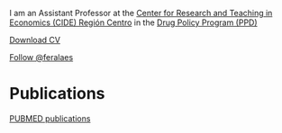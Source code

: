 I am an Assistant Professor at the [Center for Research and Teaching in Economics (CIDE) Región Centro](https://www.cide.edu/nosotros/comunidad/profesores/perfil/?id=277) in the [Drug Policy Program (PPD)](http://www.politicadedrogas.org/PPD/index.php/index.html)

[Download CV](https://drive.google.com/file/d/0B-m7NmDTNbtsZkwtMUxvaWFQaXc/edit?usp=sharing)

[Follow @feralaes](https://twitter.com/feralaes)

# Publications
[PUBMED publications](http://www.ncbi.nlm.nih.gov/pubmed/?term=Alarid-Escudero+F)
